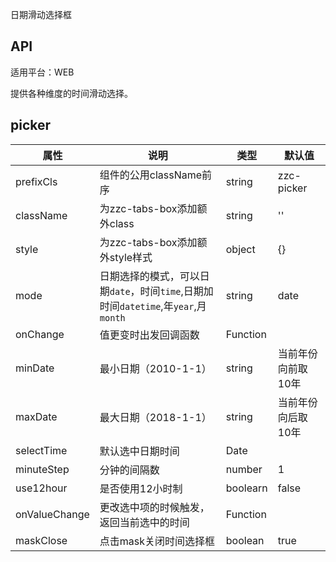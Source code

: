 日期滑动选择框

## API

适用平台：WEB

提供各种维度的时间滑动选择。


## picker

| 属性          | 说明                                                                               | 类型     | 默认值             |
| ------------- | ---------------------------------------------------------------------------------- | -------- | ------------------ |
| prefixCls     | 组件的公用className前序                                                            | string   | zzc-picker         |
| className     | 为zzc-tabs-box添加额外class                                                        | string   | ''                 |
| style         | 为zzc-tabs-box添加额外style样式                                                    | object   | {}                 |
| mode          | 日期选择的模式，可以日期`date`，时间`time`,日期加时间`datetime`,年`year`,月`month` | string   | date               |
| onChange      | 值更变时出发回调函数                                                               | Function |                    |
| minDate       | 最小日期（2010-1-1）                                                               | string   | 当前年份向前取10年 |
| maxDate       | 最大日期（2018-1-1）                                                               | string   | 当前年份向后取10年 |
| selectTime    | 默认选中日期时间                                                                   | Date     |                    |
| minuteStep    | 分钟的间隔数                                                                       | number   | 1                  |
| use12hour     | 是否使用12小时制                                                                   | boolearn | false              |
| onValueChange | 更改选中项的时候触发，返回当前选中的时间                                           | Function |                    |
| maskClose     | 点击mask关闭时间选择框                                                             | boolean  | true               |
